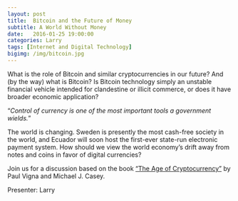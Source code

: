 ```yaml
---
layout: post
title:  Bitcoin and the Future of Money
subtitle: A World Without Money
date:   2016-01-25 19:00:00
categories: Larry
tags: [Internet and Digital Technology]
bigimg: /img/bitcoin.jpg
---
```


What is the role of Bitcoin and similar cryptocurrencies in our future? And (by the way) what is Bitcoin? Is Bitcoin technology simply an unstable financial vehicle intended for clandestine or illicit commerce, or does it have broader economic application? 

“_Control of currency is one of the most important tools a government wields._” 

The world is changing. Sweden is presently the most cash-free society in the world, and Ecuador will soon host the first-ever state-run electronic payment system. How should we view the world economy’s drift away from notes and coins in favor of digital currencies? 

Join us for a discussion based on the book [“The Age of Cryptocurrency”](https://www.amazon.com/Age-Cryptocurrency-Blockchain-Challenging-Economic/dp/1250081556/ref=sr_1_1) by Paul Vigna and Michael J. Casey.

Presenter: Larry
